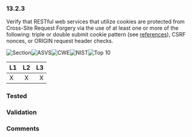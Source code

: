 ### 13.2.3 
Verify that RESTful web services that utilize cookies are protected from Cross-Site Request Forgery via the use of at least one or more of the following: triple or double submit cookie pattern (see [references](https://www.owasp.org/index.php/Cross-Site_Request_Forgery_(CSRF)_Prevention_Cheat_Sheet)), CSRF nonces, or ORIGIN request header checks.

![Section](https://img.shields.io/badge/V13-green.svg)![ASVS](https://img.shields.io/badge/ASVS-13.2.3-blue.svg)![CWE](https://img.shields.io/badge/CWE--red.svg)![NIST](https://img.shields.io/badge/NIST--important.svg)![Top 10](https://img.shields.io/badge/--lightgray.svg)

| L1| L2| L3|
| --|:--:|-:|
| X | X | X |

### Tested

### Validation

### Comments

        
